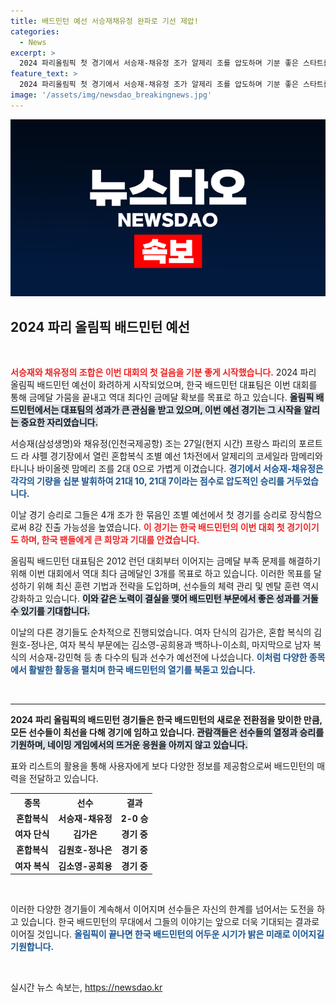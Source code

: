 ```yaml
---
title: 배드민턴 예선 서승재채유정 완파로 기선 제압!
categories:
  - News
excerpt: >
  2024 파리올림픽 첫 경기에서 서승재-채유정 조가 알제리 조를 압도하며 기분 좋은 스타트를 끊었다! 한국 배드민턴이 2012년 이후 금메달 가뭄을 깨고 역대 최다 메달을 노린다.
feature_text: >
  2024 파리올림픽 첫 경기에서 서승재-채유정 조가 알제리 조를 압도하며 기분 좋은 스타트를 끊었다! 한국 배드민턴이 2012년 이후 금메달 가뭄을 깨고 역대 최다 메달을 노린다.
image: '/assets/img/newsdao_breakingnews.jpg'
---
```


<p><img src="/assets/img/newsdao_breakingnews.jpg" alt="ranknews 속보" /></p>

<h2 data-ke-size="size26">2024 파리 올림픽 배드민턴 예선</h2>

<p data-ke-size="size16">&nbsp;</p>

<p><b><span style="color: #ee2323;">서승재와 채유정의 조합은 이번 대회의 첫 걸음을 기분 좋게 시작했습니다.</span></b> 2024 파리 올림픽 배드민턴 예선이 화려하게 시작되었으며, 한국 배드민턴 대표팀은 이번 대회를 통해 금메달 가뭄을 끝내고 역대 최다인 금메달 확보를 목표로 하고 있습니다. <b><span style="background-color: #21538527;">올림픽 배드민턴에서는 대표팀의 성과가 큰 관심을 받고 있으며, 이번 예선 경기는 그 시작을 알리는 중요한 자리였습니다.</span></b> </p>

<p>서승재(삼성생명)와 채유정(인천국제공항) 조는 27일(현지 시간) 프랑스 파리의 포르트 드 라 샤펠 경기장에서 열린 혼합복식 조별 예선 1차전에서 알제리의 코세일라 맘메리와 타니나 바이올렛 맘메리 조를 2대 0으로 가볍게 이겼습니다. <b><span style="color: #1a5490;">경기에서 서승재-채유정은 각각의 기량을 십분 발휘하여 21대 10, 21대 7이라는 점수로 압도적인 승리를 거두었습니다.</span></b></p>

<p>이날 경기 승리로 그들은 4개 조가 한 묶음인 조별 예선에서 첫 경기를 승리로 장식함으로써 8강 진출 가능성을 높였습니다. <b><span style="color: #ee2323;">이 경기는 한국 배드민턴의 이번 대회 첫 경기이기도 하며, 한국 팬들에게 큰 희망과 기대를 안겼습니다.</span></b> </p>

<p>올림픽 배드민턴 대표팀은 2012 런던 대회부터 이어지는 금메달 부족 문제를 해결하기 위해 이번 대회에서 역대 최다 금메달인 3개를 목표로 하고 있습니다. 이러한 목표를 달성하기 위해 최신 훈련 기법과 전략을 도입하며, 선수들의 체력 관리 및 멘탈 훈련 역시 강화하고 있습니다. <b><span style="background-color: #21538527;">이와 같은 노력이 결실을 맺어 배드민턴 부문에서 좋은 성과를 거둘 수 있기를 기대합니다.</span></b></p>

<p>이날의 다른 경기들도 순차적으로 진행되었습니다. 여자 단식의 김가은, 혼합 복식의 김원호-정나은, 여자 복식 부문에는 김소영-공희용과 백하나-이소희, 마지막으로 남자 복식의 서승재-강민혁 등 총 다수의 팀과 선수가 예선전에 나섰습니다. <b><span style="color: #1a5490;">이처럼 다양한 종목에서 활발한 활동을 펼치며 한국 배드민턴의 열기를 북돋고 있습니다.</span></b> </p>

<p data-ke-size="size16">&nbsp;</p> 

<hr>

<p><b>2024 파리 올림픽의 배드민턴 경기들은 한국 배드민턴의 새로운 전환점을 맞이한 만큼, 모든 선수들이 최선을 다해 경기에 임하고 있습니다. <b><span style="background-color: #21538527;">관람객들은 선수들의 열정과 승리를 기원하며, 네이밍 게임에서의 뜨거운 응원을 아끼지 않고 있습니다.</span></b> </b> </p>

<p>표와 리스트의 활용을 통해 사용자에게 보다 다양한 정보를 제공함으로써 배드민턴의 매력을 전달하고 있습니다.</p>

<table>
    <tr>
        <th style="text-align: center;"><b>종목</b></th>
        <th style="text-align: center;"><b>선수</b></th>
        <th style="text-align: center;"><b>결과</b></th>
    </tr>
    <tr>
        <td style="text-align: center;"><b>혼합복식</b></td>
        <td style="text-align: center;"><b>서승재-채유정</b></td>
        <td style="text-align: center;"><b>2-0 승</b></td>
    </tr>
    <tr>
        <td style="text-align: center;"><b>여자 단식</b></td>
        <td style="text-align: center;"><b>김가은</b></td>
        <td style="text-align: center;"><b>경기 중</b></td>
    </tr>
    <tr>
        <td style="text-align: center;"><b>혼합복식</b></td>
        <td style="text-align: center;"><b>김원호-정나은</b></td>
        <td style="text-align: center;"><b>경기 중</b></td>
    </tr>
    <tr>
        <td style="text-align: center;"><b>여자 복식</b></td>
        <td style="text-align: center;"><b>김소영-공희용</b></td>
        <td style="text-align: center;"><b>경기 중</b></td>
    </tr>
</table>

<p data-ke-size="size16">&nbsp;</p> 

<p>이러한 다양한 경기들이 계속해서 이어지며 선수들은 자신의 한계를 넘어서는 도전을 하고 있습니다. 한국 배드민턴의 무대에서 그들의 이야기는 앞으로 더욱 기대되는 결과로 이어질 것입니다. <b><span style="color: #1a5490;">올림픽이 끝나면 한국 배드민턴의 어두운 시기가 밝은 미래로 이어지길 기원합니다.</span></b> </p>

<p data-ke-size="size16">&nbsp;</p>
실시간 뉴스 속보는, <a href="https://newsdao.kr" rel="dofollow">https://newsdao.kr</a>


